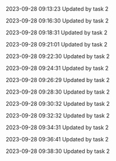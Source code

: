 
2023-09-28 09:13:23 Updated by task 2

2023-09-28 09:16:30 Updated by task 2

2023-09-28 09:18:31 Updated by task 2

2023-09-28 09:21:01 Updated by task 2

2023-09-28 09:22:30 Updated by task 2

2023-09-28 09:24:31 Updated by task 2

2023-09-28 09:26:29 Updated by task 2

2023-09-28 09:28:30 Updated by task 2

2023-09-28 09:30:32 Updated by task 2

2023-09-28 09:32:32 Updated by task 2

2023-09-28 09:34:31 Updated by task 2

2023-09-28 09:36:41 Updated by task 2

2023-09-28 09:38:30 Updated by task 2

